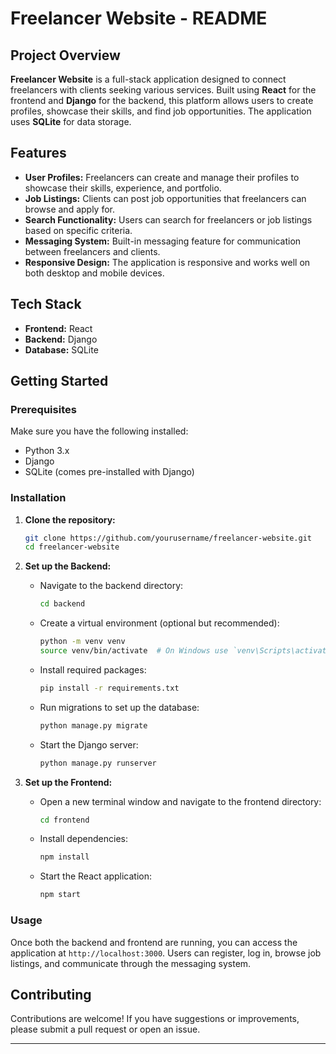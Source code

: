 # Freelancer Website - README

## Project Overview
**Freelancer Website** is a full-stack application designed to connect freelancers with clients seeking various services. Built using **React** for the frontend and **Django** for the backend, this platform allows users to create profiles, showcase their skills, and find job opportunities. The application uses **SQLite** for data storage.

## Features
- **User Profiles:** Freelancers can create and manage their profiles to showcase their skills, experience, and portfolio.
- **Job Listings:** Clients can post job opportunities that freelancers can browse and apply for.
- **Search Functionality:** Users can search for freelancers or job listings based on specific criteria.
- **Messaging System:** Built-in messaging feature for communication between freelancers and clients.
- **Responsive Design:** The application is responsive and works well on both desktop and mobile devices.

## Tech Stack
- **Frontend:** React
- **Backend:** Django
- **Database:** SQLite

## Getting Started

### Prerequisites
Make sure you have the following installed:
- Python 3.x
- Django
- SQLite (comes pre-installed with Django)

### Installation

1. **Clone the repository:**
   ```bash
   git clone https://github.com/yourusername/freelancer-website.git
   cd freelancer-website
   ```

2. **Set up the Backend:**
   - Navigate to the backend directory:
     ```bash
     cd backend
     ```
   - Create a virtual environment (optional but recommended):
     ```bash
     python -m venv venv
     source venv/bin/activate  # On Windows use `venv\Scripts\activate`
     ```
   - Install required packages:
     ```bash
     pip install -r requirements.txt
     ```
   - Run migrations to set up the database:
     ```bash
     python manage.py migrate
     ```
   - Start the Django server:
     ```bash
     python manage.py runserver
     ```

3. **Set up the Frontend:**
   - Open a new terminal window and navigate to the frontend directory:
     ```bash
     cd frontend
     ```
   - Install dependencies:
     ```bash
     npm install
     ```
   - Start the React application:
     ```bash
     npm start
     ```

### Usage
Once both the backend and frontend are running, you can access the application at `http://localhost:3000`. Users can register, log in, browse job listings, and communicate through the messaging system.

## Contributing
Contributions are welcome! If you have suggestions or improvements, please submit a pull request or open an issue.

---
